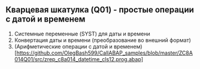 ## Кварцевая шкатулка (Q01) - простые операции с датой и временем
1) Системные переменные (SYST) для даты и времени
2) Конвертация даты и времени (преобразование во внешний формат)
3) (Арифметические операции с датой и временем)[https://github.com/OlegBash599/CallABAP_samples/blob/master/ZC8A014Q01/src/zrep_c8a014_datetime_cls12.prog.abap]
